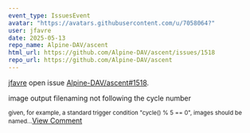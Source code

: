 ```yaml
---
event_type: IssuesEvent
avatar: "https://avatars.githubusercontent.com/u/7058064?"
user: jfavre
date: 2025-05-13
repo_name: Alpine-DAV/ascent
html_url: https://github.com/Alpine-DAV/ascent/issues/1518
repo_url: https://github.com/Alpine-DAV/ascent
---
```


<a href='https://github.com/jfavre' target='_blank'>jfavre</a> open issue <a href='https://github.com/Alpine-DAV/ascent/issues/1518' target='_blank'>Alpine-DAV/ascent#1518</a>.

<p>image output filenaming not following the cycle number</p><small>given, for example, a standard trigger condition "cycle() % 5 == 0", images should be named...</small><a href='https://github.com/Alpine-DAV/ascent/issues/1518' target='_blank'>View Comment</a>
